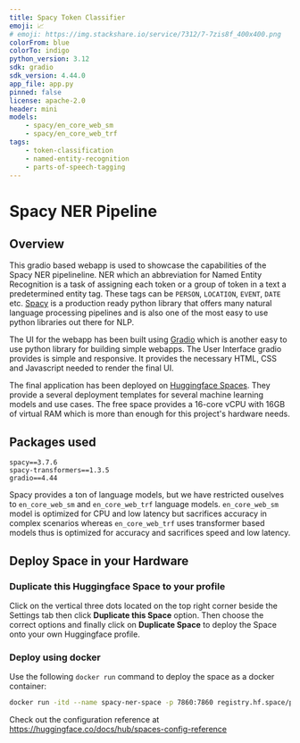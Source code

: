 ```yaml
---
title: Spacy Token Classifier
emoji: 📈
# emoji: https://img.stackshare.io/service/7312/7-7zis8f_400x400.png
colorFrom: blue
colorTo: indigo
python_version: 3.12
sdk: gradio
sdk_version: 4.44.0
app_file: app.py
pinned: false
license: apache-2.0
header: mini
models:
    - spacy/en_core_web_sm
    - spacy/en_core_web_trf
tags:
    - token-classification
    - named-entity-recognition
    - parts-of-speech-tagging
---
```


# Spacy NER Pipeline

## Overview

This gradio based webapp is used to showcase the capabilities of the Spacy NER pipelineline. NER which an abbreviation for Named Entity Recognition is a task of assigning each token or a group of token in a text a predetermined entity tag. These tags can be `PERSON`, `LOCATION`, `EVENT`, `DATE` etc. [Spacy](https://spacy.io) is a production ready python library that offers many natural language processing pipelines and is also one of the most easy to use python libraries out there for NLP.

The UI for the webapp has been built using [Gradio](https://www.gradio.app/) which is another easy to use python library for building simple webapps. The User Interface gradio provides is simple and responsive. It provides the necessary HTML, CSS and Javascript needed to render the final UI.

The final application has been deployed on [Huggingface Spaces](https://huggingface.co/spaces). They provide a several deployment templates for several machine learning models and use cases. The free space provides a 16-core vCPU with 16GB of virtual RAM which is more than enough for this project's hardware needs.

## Packages used

```
spacy==3.7.6
spacy-transformers==1.3.5
gradio==4.44
```

Spacy provides a ton of language models, but we have restricted ouselves to `en_core_web_sm` and `en_core_web_trf` language models. `en_core_web_sm` model is optimized for CPU and low latency but sacrifices accuracy in complex scenarios whereas `en_core_web_trf` uses transformer based models thus is optimized for accuracy and sacrifices speed and low latency.

## Deploy Space in your Hardware

### Duplicate this Huggingface Space to your profile

Click on the vertical three dots located on the top right corner beside the Settings tab then click __Duplicate this Space__ option. Then choose the correct options and finally click on __Duplicate Space__ to deploy the Space onto your own Huggingface profile.

### Deploy using docker

Use the following `docker run` command to deploy the space as a docker container:

```bash
docker run -itd --name spacy-ner-space -p 7860:7860 registry.hf.space/pitangent-ds-spacy-ner:latest python app.py
```



Check out the configuration reference at https://huggingface.co/docs/hub/spaces-config-reference
